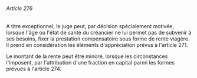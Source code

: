 ###### Article 276

A titre exceptionnel, le juge peut, par décision spécialement motivée, lorsque l'âge ou l'état de santé du créancier ne lui permet pas de subvenir à ses besoins, fixer la prestation compensatoire sous forme de rente viagère. Il prend en considération les éléments d'appréciation prévus à l'article 271.

Le montant de la rente peut être minoré, lorsque les circonstances l'imposent, par l'attribution d'une fraction en capital parmi les formes prévues à l'article 274.

